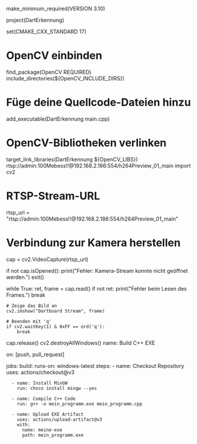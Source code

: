 make_minimum_required(VERSION 3.10)

project(DartErkennung)

set(CMAKE_CXX_STANDARD 17)

# OpenCV einbinden
find_package(OpenCV REQUIRED)
include_directories(${OpenCV_INCLUDE_DIRS})

# Füge deine Quellcode-Dateien hinzu
add_executable(DartErkennung main.cpp)

# OpenCV-Bibliotheken verlinken
target_link_libraries(DartErkennung ${OpenCV_LIBS})
rtsp://admin:100Mebess!!@192.168.2.186:554/h264Preview_01_main
import cv2

# RTSP-Stream-URL
rtsp_url = "rtsp://admin:100Mebess!!@192.168.2.186:554/h264Preview_01_main"

# Verbindung zur Kamera herstellen
cap = cv2.VideoCapture(rtsp_url)

if not cap.isOpened():
    print("Fehler: Kamera-Stream konnte nicht geöffnet werden.")
    exit()

while True:
    ret, frame = cap.read()
    if not ret:
        print("Fehler beim Lesen des Frames.")
        break

    # Zeige das Bild an
    cv2.imshow("Dartboard Stream", frame)

    # Beenden mit 'q'
    if cv2.waitKey(1) & 0xFF == ord('q'):
        break

cap.release()
cv2.destroyAllWindows()
name: Build C++ EXE

on: [push, pull_request]

jobs:
  build:
    runs-on: windows-latest
    steps:
      - name: Checkout Repository
        uses: actions/checkout@v3

      - name: Install MinGW
        run: choco install mingw --yes

      - name: Compile C++ Code
        run: g++ -o mein_programm.exe mein_programm.cpp

      - name: Upload EXE Artifact
        uses: actions/upload-artifact@v3
        with:
          name: meine-exe
          path: mein_programm.exe
